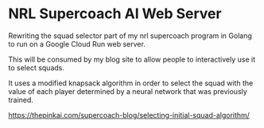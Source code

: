 # NRL Supercoach AI Web Server

Rewriting the squad selector part of my nrl supercoach program in Golang to run on a Google Cloud Run web server.

This will be consumed by my blog site to allow people to interactively use it to select squads.


It uses a modified knapsack algorithm in order to select the squad with the value of each player determined by a neural network that was previously trained.

https://thepinkai.com/supercoach-blog/selecting-initial-squad-algorithm/

